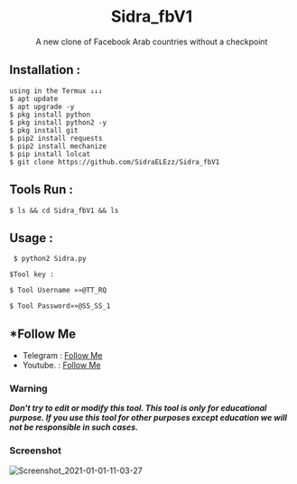 <h1 align="center">Sidra_fbV1</h1>
<p align="center">A new clone of Facebook Arab countries without a checkpoint</p>




## Installation :
```
using in the Termux ↓↓↓
$ apt update
$ apt upgrade -y
$ pkg install python
$ pkg install python2 -y
$ pkg install git
$ pip2 install requests
$ pip2 install mechanize
$ pip install lolcat
$ git clone https://github.com/SidraELEzz/Sidra_fbV1
```

## Tools Run :
```
$ ls && cd Sidra_fbV1 && ls
```

## Usage :
```
 $ python2 Sidra.py
 
$Tool key :

$ Tool Username »»@TT_RQ

$ Tool Password»»@SS_SS_1
```
## ***Follow Me**
* Telegram : [Follow Me](https://t.me/TT_RQ)
* Youtube. : [Follow Me](https://youtube.com/channel/UCzFviFYCOJI4IwhdVOQTqIw)

### Warning

***Don't try to edit or modify this tool. This tool is only for educational purpose. If you use this tool for other purposes except education we will not be responsible in such cases.***

### Screenshot
![Screenshot_2021-01-01-11-03-27](https://raw.githubusercontent.com/SidraELEzz/Sidra_fbV1/main/Screenshot_2021-01-01-11-03-27.png)

